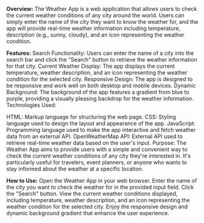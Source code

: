 **Overview:**
The Weather App is a web application that allows users to check the current weather conditions of any city around the world. Users can simply enter the name of the city they want to know the weather for, and the app will provide real-time weather information including temperature, description (e.g., sunny, cloudy), and an icon representing the weather condition.

**Features:**
Search Functionality: Users can enter the name of a city into the search bar and click the "Search" button to retrieve the weather information for that city.
Current Weather Display: The app displays the current temperature, weather description, and an icon representing the weather condition for the selected city.
Responsive Design: The app is designed to be responsive and work well on both desktop and mobile devices.
Dynamic Background: The background of the app features a gradient from blue to purple, providing a visually pleasing backdrop for the weather information.
Technologies Used:

HTML: Markup language for structuring the web page.
CSS: Styling language used to design the layout and appearance of the app.
JavaScript: Programming language used to make the app interactive and fetch weather data from an external API.
OpenWeatherMap API: External API used to retrieve real-time weather data based on the user's input.
Purpose:
The Weather App aims to provide users with a simple and convenient way to check the current weather conditions of any city they're interested in. It's particularly useful for travelers, event planners, or anyone who wants to stay informed about the weather at a specific location.


**How to Use:**
Open the Weather App in your web browser.
Enter the name of the city you want to check the weather for in the provided input field.
Click the "Search" button.
View the current weather conditions displayed, including temperature, weather description, and an icon representing the weather condition for the selected city.
Enjoy the responsive design and dynamic background gradient that enhance the user experience.
